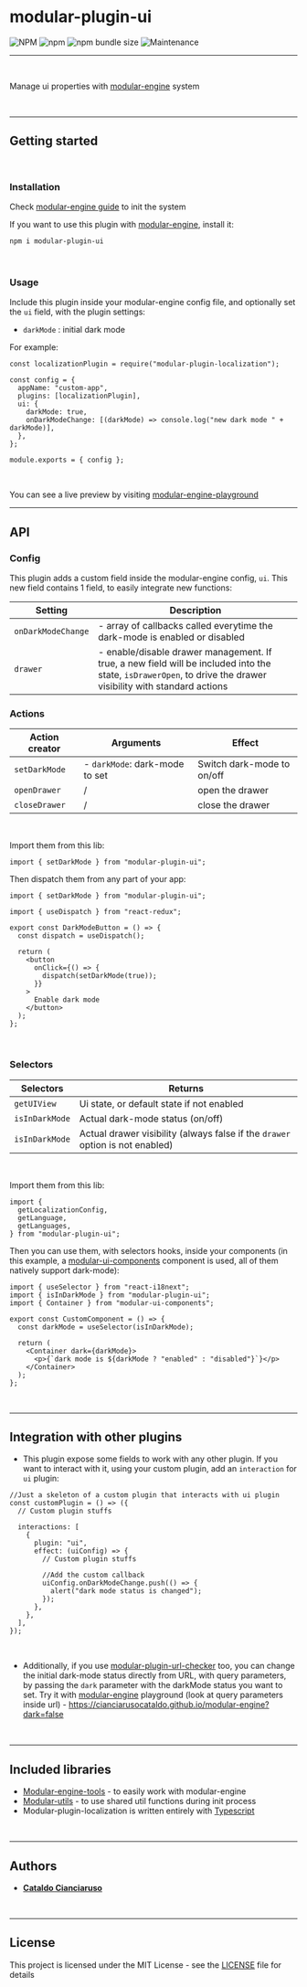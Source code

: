 # modular-plugin-ui

![NPM](https://img.shields.io/npm/l/modular-plugin-ui?label=License&style=for-the-badge)
![npm](https://img.shields.io/npm/v/modular-plugin-ui?color=orange%20&label=Latest%20version&style=for-the-badge&logo=npm)
![npm bundle size](https://img.shields.io/bundlephobia/min/modular-plugin-ui?label=Package%20size&style=for-the-badge)
![Maintenance](https://img.shields.io/maintenance/yes/2025?label=Maintained&style=for-the-badge)

---

<br>

Manage ui properties with [modular-engine](https://github.com/CianciarusoCataldo/modular-engine) system

<br>

---

## Getting started

<br>

### Installation

Check [modular-engine guide](https://cianciarusocataldo.github.io/modular-engine/docs) to init the system

If you want to use this plugin with [modular-engine](https://github.com/CianciarusoCataldo/modular-engine), install it:

```sh
npm i modular-plugin-ui
```

<br>

### Usage

Include this plugin inside your modular-engine config file, and optionally set the `ui` field, with the plugin settings:

- `darkMode` : initial dark mode

For example:

```tsx
const localizationPlugin = require("modular-plugin-localization");

const config = {
  appName: "custom-app",
  plugins: [localizationPlugin],
  ui: {
    darkMode: true,
    onDarkModeChange: [(darkMode) => console.log("new dark mode " + darkMode)],
  },
};

module.exports = { config };
```

<br>

You can see a live preview by visiting [modular-engine-playground](https://cianciarusocataldo.github.io/modular-engine/)

---

## API

### Config

This plugin adds a custom field inside the modular-engine config, `ui`. This new field contains 1 field, to easily integrate new functions:

| Setting            | Description                                                                                                                                                    |
| ------------------ | -------------------------------------------------------------------------------------------------------------------------------------------------------------- |
| `onDarkModeChange` | - array of callbacks called everytime the dark-mode is enabled or disabled                                                                                     |
| `drawer`           | - enable/disable drawer management. If true, a new field will be included into the state, `isDrawerOpen`, to drive the drawer visibility with standard actions |

### Actions

| Action creator | Arguments                      | Effect                     |
| -------------- | ------------------------------ | -------------------------- |
| `setDarkMode`  | - `darkMode`: dark-mode to set | Switch dark-mode to on/off |
| `openDrawer`   | /                              | open the drawer            |
| `closeDrawer`  | /                              | close the drawer           |

<br>

Import them from this lib:

```tsx
import { setDarkMode } from "modular-plugin-ui";
```

Then dispatch them from any part of your app:

```tsx
import { setDarkMode } from "modular-plugin-ui";

import { useDispatch } from "react-redux";

export const DarkModeButton = () => {
  const dispatch = useDispatch();

  return (
    <button
      onClick={() => {
        dispatch(setDarkMode(true));
      }}
    >
      Enable dark mode
    </button>
  );
};
```

<br>

### Selectors

| Selectors      | Returns                                                                       |
| -------------- | ----------------------------------------------------------------------------- |
| `getUIView`    | Ui state, or default state if not enabled                                     |
| `isInDarkMode` | Actual dark-mode status (on/off)                                              |
| `isInDarkMode` | Actual drawer visibility (always false if the `drawer` option is not enabled) |

<br>

Import them from this lib:

```tsx
import {
  getLocalizationConfig,
  getLanguage,
  getLanguages,
} from "modular-plugin-ui";
```

Then you can use them, with selectors hooks, inside your components (in this example, a [modular-ui-components](https://github.com/CianciarusoCataldo/modular-ui-components) component is used, all of them natively support dark-mode):

```tsx
import { useSelector } from "react-i18next";
import { isInDarkMode } from "modular-plugin-ui";
import { Container } from "modular-ui-components";

export const CustomComponent = () => {
  const darkMode = useSelector(isInDarkMode);

  return (
    <Container dark={darkMode}>
      <p>{`dark mode is ${darkMode ? "enabled" : "disabled"}`}</p>
    </Container>
  );
};
```

<br>

---

## Integration with other plugins

- This plugin expose some fields to work with any other plugin. If you want to interact with it, using your custom plugin, add an `interaction` for `ui` plugin:

```tsx
//Just a skeleton of a custom plugin that interacts with ui plugin
const customPlugin = () => ({
  // Custom plugin stuffs

  interactions: [
    {
      plugin: "ui",
      effect: (uiConfig) => {
        // Custom plugin stuffs

        //Add the custom callback
        uiConfig.onDarkModeChange.push(() => {
          alert("dark mode status is changed");
        });
      },
    },
  ],
});
```

<br>

- Additionally, if you use [modular-plugin-url-checker](https://github.com/CianciarusoCataldo/modular-pluginurl-checker) too, you can change the initial dark-mode status directly from URL, with query parameters, by passing the `dark` parameter with the darkMode status you want to set. Try it with [modular-engine](https://github.com/CianciarusoCataldo/modular-engine) playground (look at query parameters inside url) - https://cianciarusocataldo.github.io/modular-engine?dark=false

<br>

---

## Included libraries

- [Modular-engine-tools](https://github.com/CianciarusoCataldo/modular-engine-tools) - to easily work with modular-engine
- [Modular-utils](https://github.com/CianciarusoCataldo/modular-utils) - to use shared util functions during init process
- Modular-plugin-localization is written entirely with [Typescript](https://www.typescriptlang.org/)

<br>

---

## Authors

- [**Cataldo Cianciaruso**](https://github.com/CianciarusoCataldo)

<br>

---

## License

This project is licensed under the MIT License - see the [LICENSE](LICENSE) file for details
